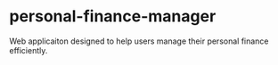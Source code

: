 # personal-finance-manager
Web applicaiton designed to help users manage their personal finance efficiently. 
